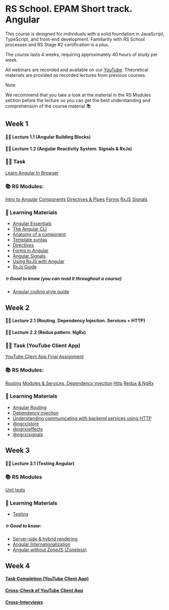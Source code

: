 # RS School. EPAM Short track. Angular

This course is designed for individuals with a solid foundation in JavaScript, TypeScript, and front-end development. Familiarity with RS School processes and RS Stage #2 certification is a plus.

The course lasts 4 weeks, requiring approximately 40 hours of study per week.

All webinars are recorded and available on our [YouTube](https://youtube.com/c/rollingscopesschool). Theoretical materials are provided as recorded lectures from previous courses.

> [!NOTE]
> We recommend that you take a look at the material in the RS Modules section before the lecture so you can get the best understanding and comprehension of the course material 📚

## Week 1

#### 🧑‍🏫 Lecture 1.1 (Angular Building Blocks)

#### 🧑‍🏫 Lecture 1.2 (Angular Reactivity System. Signals & RxJs)

### 👨‍💻 Task

[Learn Angular In Browser](https://angular.dev/tutorials/learn-angular)

### 📚 RS Modules:

[Intro to Angular](https://github.com/rolling-scopes-school/epam-short-track/blob/main/angular/modules/intro/README.md)
[Components](https://github.com/rolling-scopes-school/epam-short-track/blob/main/angular/modules/components/README.md)
[Directives & Pipes](https://github.com/rolling-scopes-school/epam-short-track/blob/main/angular/modules/directives-pipes/README.md)
[Forms](https://github.com/rolling-scopes-school/epam-short-track/blob/main/angular/modules/forms/README.md)
[RxJS](https://github.com/rolling-scopes-school/epam-short-track/blob/main/angular/modules/rxjs/README.md)
[Signals](https://github.com/rolling-scopes-school/epam-short-track/blob/main/angular/modules/signals/README.md)

### 📖 Learning Materials

- [Angular Essentials](https://angular.dev/essentials)
- [The Angular CLI](https://angular.dev/tools/cli)
- [Anatomy of a component](https://angular.dev/guide/components)
- [Template syntax](https://angular.dev/guide/templates)
- [Directives](https://angular.dev/guide/directives)
- [Forms in Angular](https://angular.dev/guide/forms)
- [Angular Signals](https://angular.dev/guide/signals)
- [Using RxJS with Angular](https://angular.dev/ecosystem/rxjs-interop)
- [RxJs Guide](https://rxjs.dev/guide/overview)

##### ✨ Good to know (you can read it throughout a course)

- [Angular coding style guide](https://angular.dev/style-guide)

## Week 2

#### 🧑‍🏫 Lecture 2.1 (Routing. Dependency Injection. Services + HTTP)

#### 🧑‍🏫 Lecture 2.2 (Redux pattern. NgRx)

### 👨‍💻 Task (YouTube Client App)

[YouTube Client App Final Assignment](https://github.com/rolling-scopes-school/epam-short-track/blob/main/angular/tasks/README.md)

### 📚 RS Modules:

[Routing](https://github.com/rolling-scopes-school/epam-short-track/blob/main/angular/modules/routing/README.md)
[Modules & Services, Dependency injection](https://github.com/rolling-scopes-school/epam-short-track/blob/main/angular/modules/modules-services/README.md)
[Http](https://github.com/rolling-scopes-school/epam-short-track/blob/main/angular/modules/http/README.md)
[Redux & NgRx](https://github.com/rolling-scopes-school/epam-short-track/blob/main/angular/modules/ngrx/README.md)

### 📖 Learning Materials

- [Angular Routing](https://angular.dev/guide/routing)
- [Dependency injection](https://angular.dev/guide/di)
- [Understanding communicating with backend services using HTTP](https://angular.dev/guide/http)
- [@ngrx/store](https://ngrx.io/guide/store)
- [@ngrx/effects](https://ngrx.io/guide/effects)
- [@ngrx/signals](https://ngrx.io/guide/signals)

## Week 3

#### 🧑‍🏫 Lecture 3.1 (Testing Angular)

### 📚 RS Modules

[Unit tests](https://github.com/rolling-scopes-school/epam-short-track/blob/main/angular/modules/unit-tests/README.md)

### 📖 Learning Materials

- [Testing](https://angular.dev/guide/testing)

##### ✨ Good to know:

- [Server-side & hybrid rendering](https://angular.dev/guide/performance)
- [Angular Internationalization](https://angular.dev/guide/i18n)
- [Angular without ZoneJS (Zoneless)](https://angular.dev/guide/experimental/zoneless)

## Week 4

#### [Task Completion (YouTube Client App)](https://github.com/rolling-scopes-school/epam-short-track/blob/main/angular/tasks/README.md)

#### [Cross-Check of YouTube Client App](https://github.com/rolling-scopes-school/epam-short-track/blob/main/angular/tasks/cross-check/README.md)

#### [Cross-Interviews](https://github.com/rolling-scopes-school/epam-short-track/blob/main/angular/modules/interviews/README.md)
